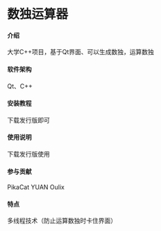 # 数独运算器

#### 介绍
大学C++项目，基于Qt界面、可以生成数独，运算数独

#### 软件架构
Qt、C++

#### 安装教程
下载发行版即可

#### 使用说明
下载发行版使用

#### 参与贡献
PikaCat
YUAN
Oulix

#### 特点
多线程技术（防止运算数独时卡住界面）